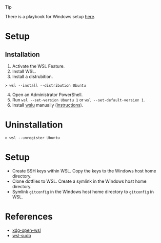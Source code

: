 > [!TIP]
> There is a playbook for Windows setup [here](/playbooks/windows-setup).

# Setup
## Installation
1. Activate the WSL Feature.
2. Install WSL.
3. Install a distrubition.

```shell
> wsl --install --distribution Ubuntu
```

4. Open an Administrator PowerShell.
5. Run `wsl --set-version Ubuntu 1` or `wsl --set-default-version 1`.
6. Install [wslu](https://wslutiliti.es/wslu/) manually ([instructions](https://wslutiliti.es/wslu/install.html#ubuntu)).

# Uninstallation

```shell
> wsl --unregister Ubuntu
```

# Setup
* Create SSH keys within WSL. Copy the keys to the Windows host home directory.
* Clone dotfiles to WSL. Create a symlink in the Windows host home directory.
* Symlink `gitconfig` in the Windows host home directory to `gitconfig` in WSL.

# References
* [xdg-open-wsl](https://github.com/cpbotha/xdg-open-wsl)
* [wsl-sudo](https://github.com/Chronial/wsl-sudo)